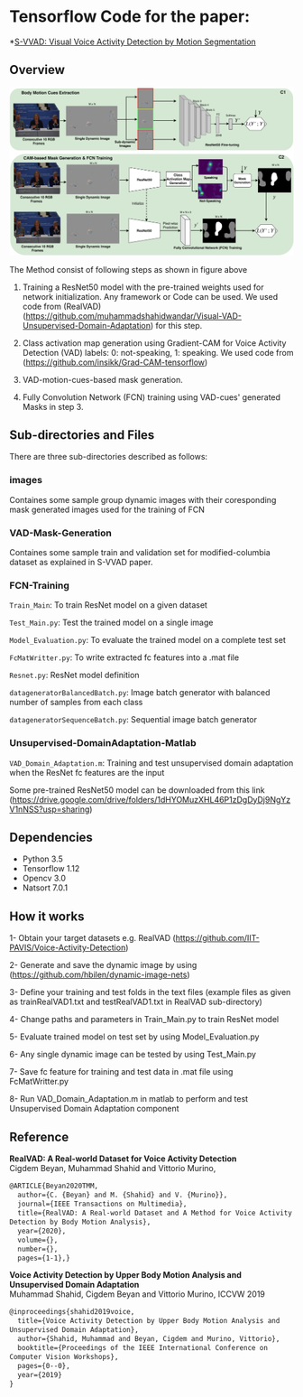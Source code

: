 # Tensorflow Code for the paper: 
*[S-VVAD: Visual Voice Activity Detection by Motion Segmentation](Link)

## Overview
![BlockDiagram](https://github.com/muhammadshahidwandar/S-VVAD/blob/master/diagrams/Fig_Main.jpg)

The Method consist of following steps as shown in figure above

1. Training a ResNet50 model with the pre-trained weights used for network initialization. Any framework or Code can be used. We used code from (RealVAD)(https://github.com/muhammadshahidwandar/Visual-VAD-Unsupervised-Domain-Adaptation) for this step.  

2. Class activation map generation using Gradient-CAM for Voice Activity Detection (VAD) labels: 0: not-speaking, 1: speaking. We used code from (https://github.com/insikk/Grad-CAM-tensorflow)

3. VAD-motion-cues-based mask generation.
 
4. Fully Convolution Network (FCN) training using VAD-cues' generated Masks in step 3.

## Sub-directories and Files
There are three sub-directories described as follows:

### images
Containes some sample group dynamic images with their coresponding mask generated images used for the training of FCN

### VAD-Mask-Generation
Containes some sample train and validation set for modified-columbia dataset as explained in S-VVAD paper.  

### FCN-Training 

``Train_Main``: To train ResNet model on a given dataset 

``Test_Main.py``: Test the trained model on a single image

``Model_Evaluation.py``: To evaluate the trained model on a complete test set

``FcMatWritter.py``: To write extracted fc features into a .mat file

``Resnet.py``: ResNet model definition

``datageneratorBalancedBatch.py``: Image batch generator with balanced number of samples from each class

``datageneratorSequenceBatch.py``: Sequential image batch generator

### Unsupervised-DomainAdaptation-Matlab

``VAD_Domain_Adaptation.m``: Training and test unsupervised domain adaptation when the ResNet fc features are the input

Some pre-trained ResNet50 model can be downloaded from this link (https://drive.google.com/drive/folders/1dHYOMuzXHL46P1zDgDyDj9NgYzV1nNSS?usp=sharing)

## Dependencies
* Python 3.5
* Tensorflow 1.12
* Opencv 3.0
* Natsort 7.0.1


## How it works
1- Obtain your target datasets e.g.  RealVAD (https://github.com/IIT-PAVIS/Voice-Activity-Detection)

2- Generate and save the dynamic image by using (https://github.com/hbilen/dynamic-image-nets) 

3- Define your training and test folds in the text files (example files as given as trainRealVAD1.txt and testRealVAD1.txt in RealVAD sub-directory)

4- Change paths and parameters in Train_Main.py to train ResNet model

5- Evaluate trained model on test set by using Model_Evaluation.py

6- Any single dynamic image can be tested by using Test_Main.py 

7- Save fc feature for training and test data in .mat file using FcMatWritter.py

8- Run VAD_Domain_Adaptation.m in matlab to perform and test Unsupervised Domain Adaptation component

## Reference

**RealVAD: A Real-world Dataset for Voice Activity Detection**  
Cigdem Beyan, Muhammad Shahid and Vittorio Murino,
```
@ARTICLE{Beyan2020TMM,
  author={C. {Beyan} and M. {Shahid} and V. {Murino}},
  journal={IEEE Transactions on Multimedia},
  title={RealVAD: A Real-world Dataset and A Method for Voice Activity Detection by Body Motion Analysis},
  year={2020},
  volume={},
  number={},
  pages={1-1},}
```
**Voice Activity Detection by Upper Body Motion Analysis and Unsupervised Domain Adaptation**  
Muhammad Shahid, Cigdem Beyan and Vittorio Murino, ICCVW 2019
```
@inproceedings{shahid2019voice,
  title={Voice Activity Detection by Upper Body Motion Analysis and Unsupervised Domain Adaptation},
  author={Shahid, Muhammad and Beyan, Cigdem and Murino, Vittorio},
  booktitle={Proceedings of the IEEE International Conference on Computer Vision Workshops},
  pages={0--0},
  year={2019}
}
```

